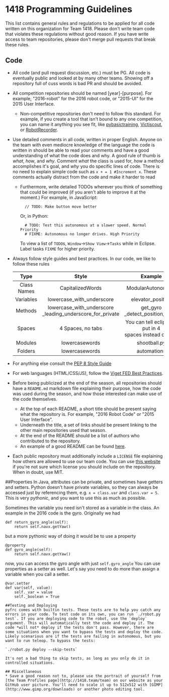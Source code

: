 # 1418 Programming Guidelines
This list contains general rules and regulations to be applied for all code written on this organization for Team 1418. Please don't write team code that violates these regulations without good reason. If you have write access to team repositories, please don't merge pull requests that break these rules.

## Code
* All code (and pull request discussion, etc.) must be PG. All code is eventually public and looked at by many other teams. Showing off a repository full of cuss words is bad PR and should be avoided.
* All competition repositories should be named [year]-[purpose]. For example, "2016-robot" for the 2016 robot code, or "2015-UI" for the 2015 User Interface.
    * Non-competitive repositories don't need to follow this standard. For example, if you create a tool that isn't bound to any one competition, you can name it anything you see fit, like [pybasictraining](https://github.com/frc1418/pybasictraining), [Victiscout](https://github.com/frc1418/Victiscout), or [RobotRecorder](https://github.com/frc1418/RobotRecorder).
* Use detailed comments in all code, written in proper English. Anyone on the team with even mediocre knowledge of the language the code is written in should be able to read your comments and have a good understanding of what the code does and why. A good rule of thumb is *what*, *how*, and *why*. Comment *what* the class is used for, *how* a method accomplishes it's goal, and *why* you do specific lines of code. There is no need to explain simple code such as `x + = 1 #Increment x`. These comments actually distract from the code and make it harder to read
    * Furthermore, write detailed TODOs wherever you think of something that could be improved (if you aren't able to improve it at the moment.) For example, in JavaScript:

            // TODO: Make button move better

        Or, in Python:


            # TODO: Test this autonomous at a slower speed. Normal Priority
            # FIXME: Autonomous no longer drives. High Priority
        To view a list of `TODO`s,  `Window`->`Show View`->`Tasks` while in Eclipse. Label tasks `FIXME` for higher priority.

* Always follow style guides and best practices. In our code, we like to follow these rules


  |Type | Style | Example|
  |:------------------------:|:-:|:-:|
  | Class Names | CapitalizedWords |ModularAutonomous |
  | Variables | lowercase\_with\_underscore | elevator\_position |
  | Methods | lowercase\_with\_underscore <br> \_leading\_underscore\_for\_private | get\_gyro <br> \_detect\_position\_index|
  | Spaces | 4 Spaces, no tabs | You can tell eclipse to put in 4 <br>spaces instead of tabs|
  | Modules | lowercasewords | shootball.py |
  | Folders | lowercasewords |  automations |

* For anything else consult the [PEP 8 Style Guide](https://www.python.org/dev/peps/pep-0008)

* For web languages (HTML/CSS/JS), follow the [Viget FED Best Practices](https://github.com/greypants/FED-docs/blob/master/Best-Practices.md).
* Before being publicized at the end of the season, all repositories should have a `README.md` markdown file explaining their purpose, how the code was used during the season, and how those interested can make use of the code themselves.
    * At the top of each README, a short title should be present saying what the repository is. For example, "2016 Robot Code" or "2015 User Interface".
    * Underneath the title, a set of links should be present linking to the other main repositories used that season.
    * At the end of the README should be a list of authors who contributed to the repository.
    * An example of a good README can be found [here](https://github.com/frc1418/2016-robot/blob/master/README.md).
* Each public repository must additionally include a `LICENSE` file explaining how others are allowed to use our team code. You can use [this website](http://choosealicense.com) if you're not sure which license you should include on the repository. When in doubt, use MIT.

##Properties
In Java, attributes can be private, and sometimes have getters and setters. Python doesn't have private variables, so they can always be accessed just by referencing them, e.g. `x = class.var` and `class.var = 5`. This is very pythonic, and you want to use this as much as possible. 

Sometimes the variable you need isn't stored as a variable in the class. An example in the 2016 code is the gyro. Originally we had

```
def return_gyro_angle(self):
	return self.navx.getYaw()
```
but a more pythonic way of doing it would be to use a property

```
@property
def gyro_angle(self):
	return self.navx.getYaw()
```
now, you can access the gyro angle with just `self.gyro_angle`
You can use properties as a setter as well. Let's say you need to do more than assign a variable when you call a setter. 

```
@var.setter
def var(self, value):
	self._var = value
	self._boolean = True

##Testing and Deploying
pyfrc comes with builtin tests. These tests are to help you catch any errors in your code. To test code on its own, you can run `./robot.py test`. If you are deploying code to the robot, use the `deploy` argument. This will automatically test the code and deploy it. The code *will not* deploy if the tests don't pass. However, there are some situations when you want to bypass the tests and deploy the code. Likely scenarious are if the tests are failing in autonomous, but you want to run teleop. To bypass the tests:

`./robot.py deploy --skip-tests`

It's not a bad thing to skip tests, as long as you only do it in controlled situations.

## Miscellaneous
* Save a good reason not to, please use the portrait of yourself from [the Team Profiles page](http://1418.team/team) on our website as your GitHub user picture. You'll need to scale it up to 512x512 with [GIMP](http://www.gimp.org/downloads) or another photo editing tool.


